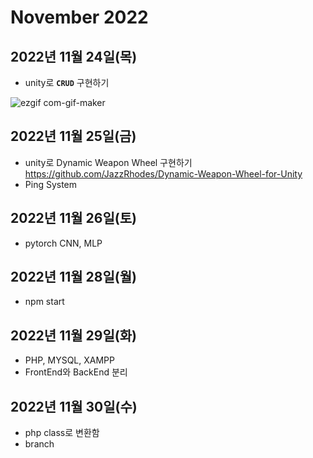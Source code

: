 # November 2022

## 2022년 11월 24일(목)
- unity로 **`CRUD`** 구현하기 

![ezgif com-gif-maker](https://user-images.githubusercontent.com/74572293/203623097-8adcb312-bb98-4264-a0bf-210c7248b406.gif)

## 2022년 11월 25일(금)
- unity로 Dynamic Weapon Wheel 구현하기
https://github.com/JazzRhodes/Dynamic-Weapon-Wheel-for-Unity
- Ping System

## 2022년 11월 26일(토)
- pytorch CNN, MLP

## 2022년 11월 28일(월)
- npm start

## 2022년 11월 29일(화)
- PHP, MYSQL, XAMPP
- FrontEnd와 BackEnd 분리

## 2022년 11월 30일(수)
- php class로 변환함
- branch